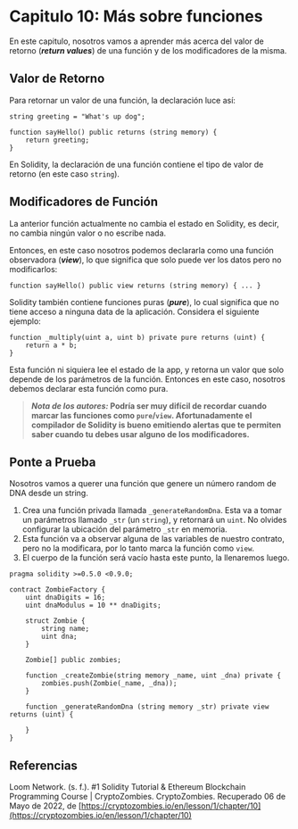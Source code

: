 # Capitulo 10: Más sobre funciones

En este capitulo, nosotros vamos a aprender más acerca del valor de retorno (***return values***) de una función y de los modificadores de la misma.

## Valor de Retorno

Para retornar un valor de una función, la declaración luce así:

```sol
string greeting = "What's up dog";

function sayHello() public returns (string memory) {
    return greeting;
}
```

En Solidity, la declaración de una función contiene el tipo de valor de retorno (en este caso `string`).

## Modificadores de Función

La anterior función actualmente no cambia el estado en Solidity, es decir, no cambia ningún valor o no escribe nada.

Entonces, en este caso nosotros podemos declararla como una función observadora (***view***), lo que significa que solo puede ver los datos pero no modificarlos:

```sol
function sayHello() public view returns (string memory) { ... }
```

Solidity también contiene funciones puras (***pure***), lo cual significa que no tiene acceso a ninguna data de la aplicación. Considera el siguiente ejemplo:

```sol
function _multiply(uint a, uint b) private pure returns (uint) {
    return a * b;
}
```

Esta función ni siquiera lee el estado de la app, y retorna un valor que solo depende de los parámetros de la función. Entonces en este caso, nosotros debemos declarar esta función como pura.

> ***Nota de los autores:* Podría ser muy difícil de recordar cuando marcar las funciones como `pure`/`view`. Afortunadamente el compilador de Solidity is bueno emitiendo alertas que te permiten saber cuando tu debes usar alguno de los modificadores.**

## Ponte a Prueba

Nosotros vamos a querer una función que genere un número random de DNA desde un string.

1. Crea una función privada llamada `_generateRandomDna`. Esta va a tomar un parámetros llamado `_str` (un `string`), y retornará un `uint`. No olvides configurar la ubicación del parámetro `_str` en memoria.
2. Esta función va a observar alguna de las variables de nuestro contrato, pero no la modificara, por lo tanto marca la función como `view`.
3. El cuerpo de la función será vacío hasta este punto, la llenaremos luego.

```sol
pragma solidity >=0.5.0 <0.9.0;

contract ZombieFactory {
    uint dnaDigits = 16;
    uint dnaModulus = 10 ** dnaDigits;

    struct Zombie {
        string name;
        uint dna;
    }

    Zombie[] public zombies;

    function _createZombie(string memory _name, uint _dna) private {
        zombies.push(Zombie(_name, _dna));
    }

    function _generateRandomDna (string memory _str) private view returns (uint) {
        
    } 
}
```

## Referencias

Loom Network. (s. f.). #1 Solidity Tutorial & Ethereum Blockchain Programming Course | CryptoZombies. CryptoZombies. Recuperado 06 de Mayo de 2022, de [https://cryptozombies.io/en/lesson/1/chapter/10](https://cryptozombies.io/en/lesson/1/chapter/10)
